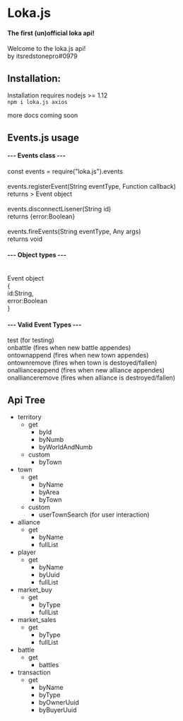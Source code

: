 
# Loka.js
#### The first (un)official loka api!


Welcome to the loka.js api!\
by itsredstonepro#0979

## Installation:
Installation requires nodejs >= 1.12\
`npm i loka.js axios`


more docs coming soon

## Events.js usage

#### --- Events class ---
const events = require("loka.js").events\
\
events.registerEvent(String eventType, Function callback)\
returns > Event object\
\
events.disconnectLisener(String id)\
returns {error:Boolean}\
\
events.fireEvents(String eventType, Any args)\
returns void

#### --- Object types ---
\
Event object\
{\
    id:String,\
    error:Boolean\
}

#### --- Valid Event Types ---
test             (for testing)\
onbattle         (fires when new battle appendes)\
ontownappend     (fires when new town appendes)\
ontownremove     (fires when town is destoyed/fallen)\
onallianceappend (fires when new alliance appendes)\
onallianceremove (fires when alliance is destroyed/fallen)



## Api Tree

- territory
    - get
        - byId
        - byNumb
        - byWorldAndNumb
    - custom
        - byTown
- town
    - get
        - byName
        - byArea
        - byTown
    - custom
        - userTownSearch (for user interaction)
- alliance
    - get
        - byName
        - fullList
- player
    - get
        - byName
        - byUuid
        - fullList
- market_buy
    - get
        - byType
        - fullList
- market_sales
    - get
        - byType
        - fullList
- battle
    - get
        - battles
- transaction
    - get
        - byName
        - byType
        - byOwnerUuid
        - byBuyerUuid